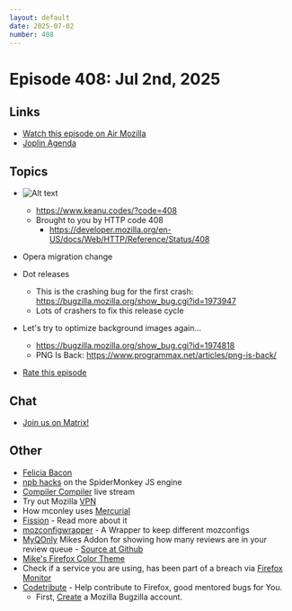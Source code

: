```yaml
---
layout: default
date: 2025-07-02
number: 408
---
```


# Episode 408: Jul 2nd, 2025

## Links
* [Watch this episode on Air Mozilla](https://mzl.la/joy-of-coding-2025-07-02)
* [Joplin Agenda](https://mikeconley.ca/joc/agendas/Episode-0408.html)

## Topics
* ![Alt text](https://mikeconley.ca/joc/agendas/images/c3aaecda87ce4d18a8c739da53b37dc6 "keanu code 408")
  - https://www.keanu.codes/?code=408
  - Brought to you by HTTP code 408
    - https://developer.mozilla.org/en-US/docs/Web/HTTP/Reference/Status/408
* Opera migration change
* Dot releases
  - This is the crashing bug for the first crash: https://bugzilla.mozilla.org/show_bug.cgi?id=1973947
  - Lots of crashers to fix this release cycle
* Let's try to optimize background images again...
  - https://bugzilla.mozilla.org/show_bug.cgi?id=1974818
  - PNG Is Back: https://www.programmax.net/articles/png-is-back/

* [Rate this episode](https://forms.gle/yGbpaH7TPwmt6Uj28)

## Chat
* [Join us on Matrix!](https://matrix.to/#/!enWuAmKDOEEPYejXRk:mozilla.org?via=mozilla.org&via=raim.ist)

## Other
* [Felicia Bacon](https://www.youtube.com/channel/UCMtqVykGztIYmj7OpFf7oeQ/videos)
* [npb hacks](https://www.twitch.tv/BackToTheCode) on the SpiderMonkey JS engine
* [Compiler Compiler](https://www.twitch.tv/codehag) live stream
* Try out Mozilla [VPN](https://vpn.mozilla.org/)
* How mconley uses [Mercurial](https://mikeconley.github.io/documents/How_mconley_uses_Mercurial_for_Mozilla_code)
* [Fission](https://firefox-source-docs.mozilla.org/dom/dom/Fission.html) - Read more about it
* [mozconfigwrapper](https://github.com/ahal/mozconfigwrapper) - A Wrapper to keep different mozconfigs
* [MyQOnly](https://addons.mozilla.org/en-US/firefox/addon/myqonly/) Mikes Addon for showing how many reviews are in your review queue - [Source at Github](https://github.com/mikeconley/myqonly)
* [Mike's Firefox Color Theme](https://addons.mozilla.org/en-US/firefox/addon/electricbluegaloo/)
* Check if a service you are using, has been part of a breach via [Firefox Monitor](https://monitor.firefox.com/breaches)
* [Codetribute](https://codetribute.mozilla.org/) - Help contribute to Firefox, good mentored bugs for You.
  - First, [Create](https://bugzilla.mozilla.org/createaccount.cgi) a Mozilla Bugzilla account.

